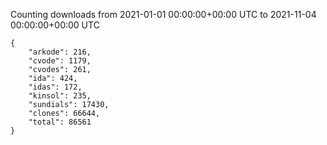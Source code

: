 
Counting downloads from 2021-01-01 00:00:00+00:00 UTC to 2021-11-04 00:00:00+00:00 UTC

```
{
    "arkode": 216,
    "cvode": 1179,
    "cvodes": 261,
    "ida": 424,
    "idas": 172,
    "kinsol": 235,
    "sundials": 17430,
    "clones": 66644,
    "total": 86561
}
```
